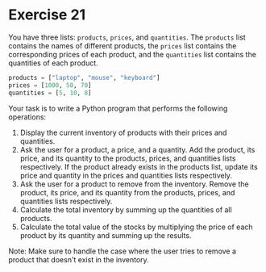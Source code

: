 # Exercise 21

You have three lists: `products`, `prices`, and `quantities`. The `products` list contains the names of different products, the `prices` list contains the corresponding prices of each product, and the `quantities` list contains the quantities of each product.

```python
products = ["laptop", "mouse", "keyboard"]
prices = [1000, 50, 70]
quantities = [5, 10, 8]
```

Your task is to write a Python program that performs the following operations:

1. Display the current inventory of products with their prices and quantities.
2. Ask the user for a product, a price, and a quantity. Add the product, its price, and its quantity to the products, prices, and quantities lists respectively. If the product already exists in the products list, update its price and quantity in the prices and quantities lists respectively.
3. Ask the user for a product to remove from the inventory. Remove the product, its price, and its quantity from the products, prices, and quantities lists respectively.
4. Calculate the total inventory by summing up the quantities of all products.
5. Calculate the total value of the stocks by multiplying the price of each product by its quantity and summing up the results.

Note: Make sure to handle the case where the user tries to remove a product that doesn't exist in the inventory.
